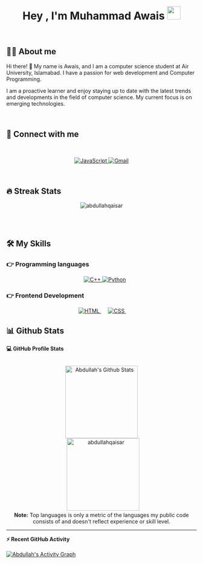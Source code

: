 <h1 align="center">Hey , I'm Muhammad Awais <img src="https://media.giphy.com/media/hvRJCLFzcasrR4ia7z/giphy.gif" width="35"></h1>


<br>


## :sassy_man:  About me
Hi there! 👋 My name is Awais, and I am a computer science student at Air University, Islamabad. I have a passion for web development and Computer Programming.

I am a proactive learner and enjoy staying up to date with the latest trends and developments in the field of computer science. My current focus is on emerging technologies.


<br>

## 👯 Connect with me
 
<br>
<p align="center">
	<a href="https://www.linkedin.com/in/abdullahqaisarr/" target="_blank">
		<img alt="JavaScript" src="https://img.shields.io/badge/LinkedIn-0077B5?style=for-the-badge&logo=linkedin&logoColor=white">
	</a>
	<a href="https://mail.google.com/mail/?view=cm&fs=1&to=abdullahqaisarr@gmail.com" target="_blank"> 
	     <img alt="Gmail" src="https://img.shields.io/badge/Gmail-D14836?style=for-the-badge&logo=gmail&logoColor=white">
	</a>
	
</p>
<br>

## 🔥 Streak Stats
<p align="center"><img src="https://github-readme-streak-stats.herokuapp.com/?user=abdullahqaisar&theme=algolia" alt="abdullahqaisar" /></p>

<br>
<br>

## 🛠️ My Skills

### 👉 Programming languages

<p align="center"> 
&emsp;
  <a href="https://cplusplus.com/" target="_blank"> 
     <img alt="C++" src="[https://img.shields.io/badge/javascript-%23323330.svg?style=for-the-badge&logo=javascript&logoColor=%23F7DF1E](https://res.cloudinary.com/startup-grind/image/upload/c_fill,dpr_2.0,f_auto,g_center,h_1080,q_100,w_1080/v1/gcs/platform-data-dsc/events/31b2ii8hchi31_ekSQPja.jpg)">
   </a>
   <a href="https://www.python.org" target="_blank">
    <img alt="Python" src="https://img.shields.io/badge/python-3670A0?style=for-the-badge&logo=python&logoColor=ffdd54">
  </a>
	
	
</p>

### 👉 Frontend Development
<p align="center"> 
  &emsp; 
  <a href="https://www.w3.org/html/" target="_blank"> 
   <img alt="HTML" src="https://img.shields.io/badge/html5-%23E34F26.svg?style=for-the-badge&logo=html5&logoColor=white">
  </a>   
  &emsp;
  <a href="https://www.w3schools.com/css/" target="_blank">
    <img alt="CSS" src="https://img.shields.io/badge/css3-%231572B6.svg?style=for-the-badge&logo=css3&logoColor=white">
  </a> 
  &emsp;
 </p>

## 📊 Github Stats

  <summary><b>💻 GitHub Profile Stats</b></summary>
  <br/>
  <p align="center">
    <a href="https://github.com/anuraghazra/github-readme-stats"><img alt="Abdullah's Github Stats" src="https://github-readme-stats.vercel.app/api?username=abdullahqaisar&show_icons=true&count_private=true&theme=algolia" height="192px"/></a>
<br/>
  &nbsp;
	  <img src="https://github-readme-stats.vercel.app/api/top-langs?username=abdullahqaisar&langs_count=10&show_icons=true&locale=en&layout=compact&theme=algolia" alt="abdullahqaisar" height="192px"/>
  <br/>
  <b>Note:</b> Top languages is only a metric of the languages my public code consists of and doesn't reflect experience or skill level.
  </p>

----

  <summary><b>⚡ Recent GitHub Activity</b></summary>
  <br/>
   <a href="https://github.com/abdullahqaisar">
	<img alt="Abdullah's Activity Graph" src="https://activity-graph.herokuapp.com/graph?username=abdullahqaisar&custom_title=Abdullah's%20Contribution%20Graph&theme=react-dark" />
</a>
  <br/>
